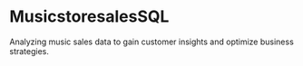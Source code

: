 # MusicstoresalesSQL
Analyzing music sales data to gain customer insights and optimize business strategies.
